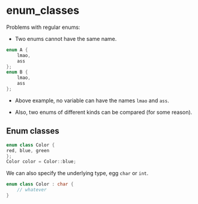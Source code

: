 # enum_classes

Problems with regular enums:

- Two enums cannot have the same name.

```cpp
enum A {
    lmao,
    ass
};
enum B {
    lmao,
    ass
};
```

- Above example, no variable can have the names `lmao` and `ass`.

- Also, two enums of different kinds can be compared (for some reason).

## Enum classes

```cpp
enum class Color {
red, blue, green
};
Color color = Color::blue;
```

We can also specify the underlying type, egg `char` or `int`.

```cpp
enum class Color : char {
    // whatever
}
```
